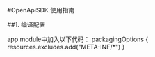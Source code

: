 #OpenApiSDK 使用指南

##1. 编译配置

app module中加入以下代码：
packagingOptions {
resources.excludes.add("META-INF/*")
}